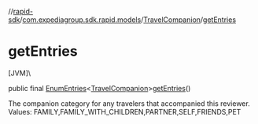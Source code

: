 //[rapid-sdk](../../../index.md)/[com.expediagroup.sdk.rapid.models](../index.md)/[TravelCompanion](index.md)/[getEntries](get-entries.md)

# getEntries

[JVM]\

public final [EnumEntries](https://kotlinlang.org/api/latest/jvm/stdlib/kotlin.enums/-enum-entries/index.html)&lt;[TravelCompanion](index.md)&gt;[getEntries](get-entries.md)()

The companion category for any travelers that accompanied this reviewer. Values: FAMILY,FAMILY_WITH_CHILDREN,PARTNER,SELF,FRIENDS,PET
